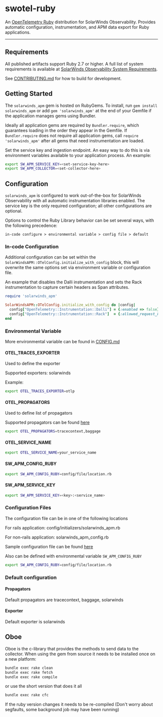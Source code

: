 # swotel-ruby
An [OpenTelemetry Ruby](https://opentelemetry.io/docs/instrumentation/ruby/) distribution for SolarWinds Observability. Provides automatic configuration, instrumentation, and APM data export for Ruby applications.

----
## Requirements
All published artifacts support Ruby 2.7 or higher. A full list of system requirements is available at [SolarWinds Observability System Requirements](https://documentation.solarwinds.com/en/success_center/observability/content/configure/services/ruby/install.htm).

See [CONTRIBUTING.md](CONTRIBUTING.md) for how to build for development.

## Getting Started

The `solarwinds_apm` gem is hosted on RubyGems. To install, run `gem install solarwinds_apm` or add `gem 'solarwinds_apm'` at the end of your Gemfile if the application manages gems using Bundler.

Ideally all application gems are required by `Bundler.require`, which guarantees loading in the order they appear in the Gemfile. If `Bundler.require` does not require all application gems, call `require 'solarwinds_apm'` after all gems that need instrumentation are loaded.

Set the service key and ingestion endpoint. An easy way to do this is via environment variables available to your application process. An example:

```bash
export SW_APM_SERVICE_KEY=<set-service-key-here>
export SW_APM_COLLECTOR=<set-collector-here>
```

## Configuration

`solarwinds_apm` is configured to work out-of-the-box for SolarWinds Observability with all automatic instrumentation libraries enabled. The service key is the only required configuration; all other configurations are optional.

Options to control the Ruby Library behavior can be set several ways, with the following precedence:

`in-code configure > environmental variable > config file > default`

### In-code Configuration

Additional configuration can be set within the `SolarWindsAPM::OTelConfig.initialize_with_config` block, this will overwrite the same options set via environment variable or configuration file.

An example that disables the Dalli instrumentation and sets the Rack instrumentation to capture certain headers as Span attributes.
```ruby
require 'solarwinds_apm'

SolarWindsAPM::OTelConfig.initialize_with_config do |config|
  config["OpenTelemetry::Instrumentation::Dalli"] = {:enabled => false}
  config["OpenTelemetry::Instrumentation::Rack"]  = {:allowed_request_headers => ['header1', 'header2']}
end
```

### Environmental Variable

More environmental variable can be found in [CONFIG.md](https://github.com/solarwindscloud/swotel-ruby/blob/main/CONFIG.md)

#### OTEL_TRACES_EXPORTER

Used to define the exporter

Supported exporters: solarwinds

Example:
```bash
export OTEL_TRACES_EXPORTER=otlp
```

#### OTEL_PROPAGATORS

Used to define list of propagators

Supported propagators can be found [here](https://github.com/open-telemetry/opentelemetry-ruby/blob/main/sdk/lib/opentelemetry/sdk/configurator.rb#L199-L208)

```bash
export OTEL_PROPAGATORS=tracecontext,baggage
```

#### OTEL_SERVICE_NAME

```bash
export OTEL_SERVICE_NAME=your_service_name
```

#### SW_APM_CONFIG_RUBY

```bash
export SW_APM_CONFIG_RUBY=config/file/location.rb
```

#### SW_APM_SERVICE_KEY

```bash
export SW_APM_SERVICE_KEY=<key>:<service_name>
```


### Configuration Files

The configuration file can be in one of the following locations

For rails application: config/initializers/solarwinds_apm.rb

For non-rails application: solarwinds_apm_config.rb

Sample configuration file can be found [here](https://github.com/solarwindscloud/swotel-ruby/blob/main/lib/rails/generators/solarwinds_apm/templates/solarwinds_apm_initializer.rb)


Also can be defined with environmental variable `SW_APM_CONFIG_RUBY`

```bash
export SW_APM_CONFIG_RUBY=config/file/location.rb
```

### Default configuration

#### Propagators

Default propagators are tracecontext, baggage, solarwinds

#### Exporter

Default exporter is solarwinds

## Oboe
Oboe is the c-library that provides the methods to send data to
the collector.
When using the gem from source it needs to be installed once on a
new platform:
```bash
bundle exec rake clean
bundle exec rake fetch 
bundle exec rake compile
```
or use the short version that does it all
```bash
bundle exec rake cfc
```
If the ruby version changes it needs to be re-compiled 
(Don't worry about segfaults, some background job may have been running)

